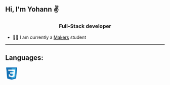 <h2>Hi, I'm Yohann ✌️</h2>
<h3 align ="center">Full-Stack developer</h3>

- 👨‍💻 I am currently a <a href="https://makers.tech/">Makers</a> student

---
<h2>Languages:</h2>
<a href="https://www.w3schools.com/css/"><img src="https://github.com/devicons/devicon/blob/master/icons/css3/css3-original.svg" alt="css3" width="40"></a>
